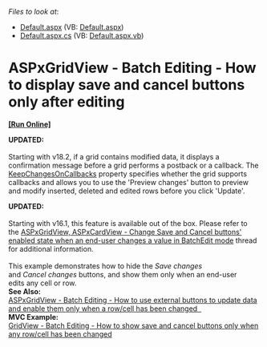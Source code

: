 <!-- default file list -->
*Files to look at*:

* [Default.aspx](./CS/T114462/Default.aspx) (VB: [Default.aspx](./VB/T114462/Default.aspx))
* [Default.aspx.cs](./CS/T114462/Default.aspx.cs) (VB: [Default.aspx.vb](./VB/T114462/Default.aspx.vb))
<!-- default file list end -->
# ASPxGridView - Batch Editing - How to display save and cancel buttons only after editing
<!-- run online -->
**[[Run Online]](https://codecentral.devexpress.com/t114462/)**
<!-- run online end -->

<p><strong>UPDATED:<br></strong><br>Starting with v18.2, if a grid contains modified data, it displays a confirmation message before a grid performs a postback or a callback. The <a href="https://docs.devexpress.com/AspNet/DevExpress.Web.GridViewBatchEditSettings.KeepChangesOnCallbacks">KeepChangesOnCallbacks</a> property specifies whether the grid supports callbacks and allows you to use the 'Preview changes' button to preview and modify inserted, deleted and edited rows before you click 'Update'.</p>

<p><strong>UPDATED:<br></strong><br>Starting with v16.1, this feature is available out of the box. Please refer to the <a href="https://www.devexpress.com/Support/Center/p/T341469">ASPxGridView, ASPxCardView - Change Save and Cancel buttons' enabled state when an end-user changes a value in BatchEdit mode</a> thread for additional information.<br><br>This example demonstrates how to hide the <em>Save changes</em> and <em>Cancel </em><em>changes</em> buttons, and show them only when an end-user edits any cell or row.<br><strong>See Also:</strong><br><a href="https://www.devexpress.com/Support/Center/p/T150388">ASPxGridView - Batch Editing - How to use external buttons to update data and enable them only when a row/cell has been changed  </a> <br><strong>MVC Example:</strong><br><a href="https://www.devexpress.com/Support/Center/p/T150411">GridView - Batch Editing - How to show save and cancel buttons only when any row/cell has been changed</a></p>

<br/>


